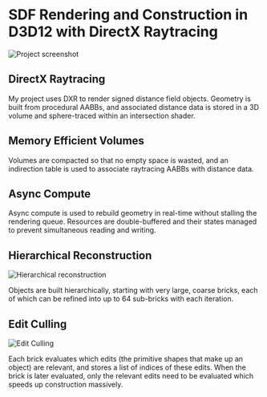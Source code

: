 # SDF Rendering and Construction in D3D12 with DirectX Raytracing

![Project screenshot](https://u.cubeupload.com/jambuttenshaw/43screenshot.png)

## DirectX Raytracing

My project uses DXR to render signed distance field objects. Geometry is built from procedural AABBs, and associated distance data is stored in a 3D volume and sphere-traced within an intersection shader.

## Memory Efficient Volumes

Volumes are compacted so that no empty space is wasted, and an indirection table is used to associate raytracing AABBs with distance data.

## Async Compute

Async compute is used to rebuild geometry in real-time without stalling the rendering queue. Resources are double-buffered and their states managed to prevent simultaneous reading and writing.

## Hierarchical Reconstruction

![Hierarchical reconstruction](https://u.cubeupload.com/jambuttenshaw/hierarchicalhorizont.png)

Objects are built hierarchically, starting with very large, coarse bricks, each of which can be refined into up to 64 sub-bricks with each iteration.

## Edit Culling

![Edit Culling](https://u.cubeupload.com/jambuttenshaw/editculling.png)

Each brick evaluates which edits (the primitive shapes that make up an object) are relevant, and stores a list of indices of these edits. When the brick is later evaluated, only the relevant edits need to be evaluated which speeds up construction massively.

